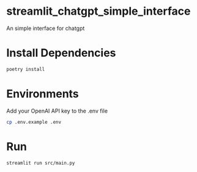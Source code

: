 # streamlit_chatgpt_simple_interface

An simple interface for chatgpt

# Install Dependencies
```bash
poetry install
```

# Environments
Add your OpenAI API key to the .env file
```bash
cp .env.example .env
```

# Run
```bash
streamlit run src/main.py
```
